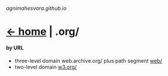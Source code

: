 ###### agnimahesvara.github.io
# [<- home](../) | .org/

#### by URL
* three-level domain web.archive.org/ plus path segment [web/](02archive/03web/04web/)
* two-level domain [w3.org/](02w3/)
